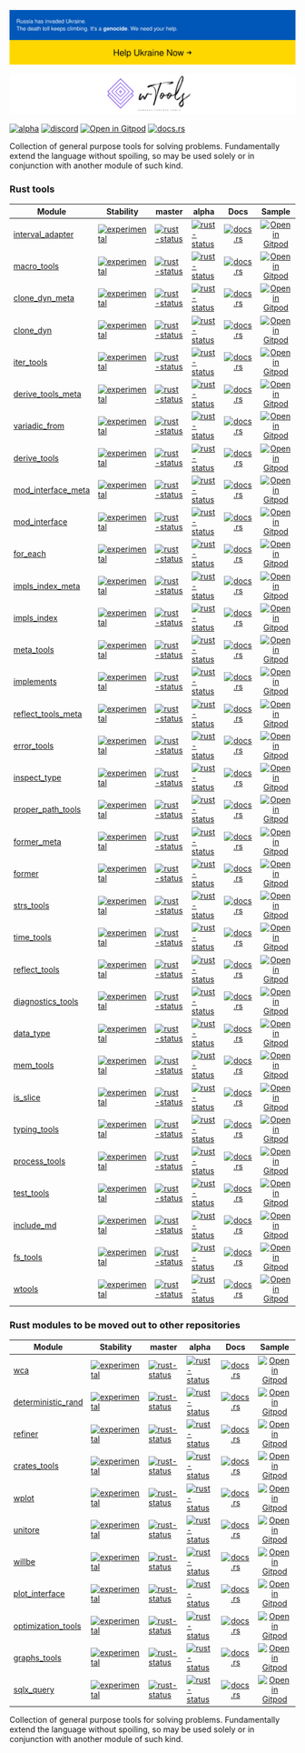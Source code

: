 [![Stand With Ukraine](https://raw.githubusercontent.com/vshymanskyy/StandWithUkraine/main/banner2-direct.svg)](https://stand-with-ukraine.pp.ua)

![wTools](./asset/img/logo_v3_trans_wide.png)

<!--{ generate.main_header }-->

[![alpha](https://img.shields.io/github/actions/workflow/status/Wandalen/wTools/StandardRustScheduled.yml?branch=master&label=alpha&logo=github)](https://github.com/Wandalen/wTools/actions/workflows/StandardRustStatus.yml)
[![discord](https://img.shields.io/discord/872391416519737405?color=eee&logo=discord&logoColor=eee&label=ask)](https://discord.gg/m3YfbXpUUY)
[![Open in Gitpod](https://raster.shields.io/static/v1?label=try&message=online&color=eee&logo=gitpod&logoColor=eee)](https://gitpod.io/#RUN_PATH=.,SAMPLE_FILE=sample%2Frust%2Fwtools_trivial_sample%2Fsrc%2Fmain.rs,RUN_POSTFIX=--example%20wtools_trivial_sample/https://github.com/Wandalen/wTools)
[![docs.rs](https://raster.shields.io/static/v1?label=docs&message=online&color=eee&logo=docsdotrs&logoColor=eee)](https://docs.rs/wtools)

<!--{ generate.main_header.end }-->

Collection of general purpose tools for solving problems. Fundamentally extend the language without spoiling, so may be used solely or in conjunction with another module of such kind.

### Rust tools

<!--{ generate.healthtable( 'module/core' ) } -->
| Module | Stability | master | alpha | Docs | Sample |
|--------|-----------|--------|--------|:----:|:------:|
| [interval_adapter](module/core/interval_adapter) |[![experimental](https://raster.shields.io/static/v1?label=&message=experimental&color=orange)](https://github.com/emersion/stability-badges#experimental) | [![rust-status](https://img.shields.io/github/actions/workflow/status/Wandalen/wTools/ModuleIntervalAdapterPush.yml?label=&branch=master)](https://github.com/Wandalen/wTools/actions/workflows/ModuleIntervalAdapterPush.yml?query=branch%3Amaster) | [![rust-status](https://img.shields.io/github/actions/workflow/status/Wandalen/wTools/ModuleIntervalAdapterPush.yml?label=&branch=alpha)](https://github.com/Wandalen/wTools/actions/workflows/ModuleIntervalAdapterPush.yml?query=branch%3Aalpha) | [![docs.rs](https://raster.shields.io/static/v1?label=&message=docs&color=eee)](https://docs.rs/interval_adapter) | [![Open in Gitpod](https://raster.shields.io/static/v1?label=&message=try&color=eee)](https://gitpod.io/#RUN_PATH=.,SAMPLE_FILE=sample%2Frust%2Finterval_adapter_trivial_sample%2Fsrc%2Fmain.rs,RUN_POSTFIX=--example%20interval_adapter_trivial_sample/https://github.com/Wandalen/wTools) |
| [macro_tools](module/core/macro_tools) |[![experimental](https://raster.shields.io/static/v1?label=&message=experimental&color=orange)](https://github.com/emersion/stability-badges#experimental) | [![rust-status](https://img.shields.io/github/actions/workflow/status/Wandalen/wTools/ModuleMacroToolsPush.yml?label=&branch=master)](https://github.com/Wandalen/wTools/actions/workflows/ModuleMacroToolsPush.yml?query=branch%3Amaster) | [![rust-status](https://img.shields.io/github/actions/workflow/status/Wandalen/wTools/ModuleMacroToolsPush.yml?label=&branch=alpha)](https://github.com/Wandalen/wTools/actions/workflows/ModuleMacroToolsPush.yml?query=branch%3Aalpha) | [![docs.rs](https://raster.shields.io/static/v1?label=&message=docs&color=eee)](https://docs.rs/macro_tools) | [![Open in Gitpod](https://raster.shields.io/static/v1?label=&message=try&color=eee)](https://gitpod.io/#RUN_PATH=.,SAMPLE_FILE=sample%2Frust%2Fmacro_tools_trivial_sample%2Fsrc%2Fmain.rs,RUN_POSTFIX=--example%20macro_tools_trivial_sample/https://github.com/Wandalen/wTools) |
| [clone_dyn_meta](module/core/clone_dyn_meta) |[![experimental](https://raster.shields.io/static/v1?label=&message=experimental&color=orange)](https://github.com/emersion/stability-badges#experimental) | [![rust-status](https://img.shields.io/github/actions/workflow/status/Wandalen/wTools/ModuleCloneDynMetaPush.yml?label=&branch=master)](https://github.com/Wandalen/wTools/actions/workflows/ModuleCloneDynMetaPush.yml?query=branch%3Amaster) | [![rust-status](https://img.shields.io/github/actions/workflow/status/Wandalen/wTools/ModuleCloneDynMetaPush.yml?label=&branch=alpha)](https://github.com/Wandalen/wTools/actions/workflows/ModuleCloneDynMetaPush.yml?query=branch%3Aalpha) | [![docs.rs](https://raster.shields.io/static/v1?label=&message=docs&color=eee)](https://docs.rs/clone_dyn_meta) | [![Open in Gitpod](https://raster.shields.io/static/v1?label=&message=try&color=eee)](https://gitpod.io/#RUN_PATH=.,SAMPLE_FILE=sample%2Frust%2Fclone_dyn_meta_trivial_sample%2Fsrc%2Fmain.rs,RUN_POSTFIX=--example%20clone_dyn_meta_trivial_sample/https://github.com/Wandalen/wTools) |
| [clone_dyn](module/core/clone_dyn) |[![experimental](https://raster.shields.io/static/v1?label=&message=experimental&color=orange)](https://github.com/emersion/stability-badges#experimental) | [![rust-status](https://img.shields.io/github/actions/workflow/status/Wandalen/wTools/ModuleCloneDynPush.yml?label=&branch=master)](https://github.com/Wandalen/wTools/actions/workflows/ModuleCloneDynPush.yml?query=branch%3Amaster) | [![rust-status](https://img.shields.io/github/actions/workflow/status/Wandalen/wTools/ModuleCloneDynPush.yml?label=&branch=alpha)](https://github.com/Wandalen/wTools/actions/workflows/ModuleCloneDynPush.yml?query=branch%3Aalpha) | [![docs.rs](https://raster.shields.io/static/v1?label=&message=docs&color=eee)](https://docs.rs/clone_dyn) | [![Open in Gitpod](https://raster.shields.io/static/v1?label=&message=try&color=eee)](https://gitpod.io/#RUN_PATH=.,SAMPLE_FILE=sample%2Frust%2Fclone_dyn_trivial_sample%2Fsrc%2Fmain.rs,RUN_POSTFIX=--example%20clone_dyn_trivial_sample/https://github.com/Wandalen/wTools) |
| [iter_tools](module/core/iter_tools) |[![experimental](https://raster.shields.io/static/v1?label=&message=experimental&color=orange)](https://github.com/emersion/stability-badges#experimental) | [![rust-status](https://img.shields.io/github/actions/workflow/status/Wandalen/wTools/ModuleIterToolsPush.yml?label=&branch=master)](https://github.com/Wandalen/wTools/actions/workflows/ModuleIterToolsPush.yml?query=branch%3Amaster) | [![rust-status](https://img.shields.io/github/actions/workflow/status/Wandalen/wTools/ModuleIterToolsPush.yml?label=&branch=alpha)](https://github.com/Wandalen/wTools/actions/workflows/ModuleIterToolsPush.yml?query=branch%3Aalpha) | [![docs.rs](https://raster.shields.io/static/v1?label=&message=docs&color=eee)](https://docs.rs/iter_tools) | [![Open in Gitpod](https://raster.shields.io/static/v1?label=&message=try&color=eee)](https://gitpod.io/#RUN_PATH=.,SAMPLE_FILE=sample%2Frust%2Fiter_tools_trivial_sample%2Fsrc%2Fmain.rs,RUN_POSTFIX=--example%20iter_tools_trivial_sample/https://github.com/Wandalen/wTools) |
| [derive_tools_meta](module/core/derive_tools_meta) |[![experimental](https://raster.shields.io/static/v1?label=&message=experimental&color=orange)](https://github.com/emersion/stability-badges#experimental) | [![rust-status](https://img.shields.io/github/actions/workflow/status/Wandalen/wTools/ModuleDeriveToolsMetaPush.yml?label=&branch=master)](https://github.com/Wandalen/wTools/actions/workflows/ModuleDeriveToolsMetaPush.yml?query=branch%3Amaster) | [![rust-status](https://img.shields.io/github/actions/workflow/status/Wandalen/wTools/ModuleDeriveToolsMetaPush.yml?label=&branch=alpha)](https://github.com/Wandalen/wTools/actions/workflows/ModuleDeriveToolsMetaPush.yml?query=branch%3Aalpha) | [![docs.rs](https://raster.shields.io/static/v1?label=&message=docs&color=eee)](https://docs.rs/derive_tools_meta) | [![Open in Gitpod](https://raster.shields.io/static/v1?label=&message=try&color=eee)](https://gitpod.io/#RUN_PATH=.,SAMPLE_FILE=sample%2Frust%2Fderive_tools_meta_trivial_sample%2Fsrc%2Fmain.rs,RUN_POSTFIX=--example%20derive_tools_meta_trivial_sample/https://github.com/Wandalen/wTools) |
| [variadic_from](module/core/variadic_from) |[![experimental](https://raster.shields.io/static/v1?label=&message=experimental&color=orange)](https://github.com/emersion/stability-badges#experimental) | [![rust-status](https://img.shields.io/github/actions/workflow/status/Wandalen/wTools/ModuleVariadicFromPush.yml?label=&branch=master)](https://github.com/Wandalen/wTools/actions/workflows/ModuleVariadicFromPush.yml?query=branch%3Amaster) | [![rust-status](https://img.shields.io/github/actions/workflow/status/Wandalen/wTools/ModuleVariadicFromPush.yml?label=&branch=alpha)](https://github.com/Wandalen/wTools/actions/workflows/ModuleVariadicFromPush.yml?query=branch%3Aalpha) | [![docs.rs](https://raster.shields.io/static/v1?label=&message=docs&color=eee)](https://docs.rs/variadic_from) | [![Open in Gitpod](https://raster.shields.io/static/v1?label=&message=try&color=eee)](https://gitpod.io/#RUN_PATH=.,SAMPLE_FILE=sample%2Frust%2Fvariadic_from_trivial_sample%2Fsrc%2Fmain.rs,RUN_POSTFIX=--example%20variadic_from_trivial_sample/https://github.com/Wandalen/wTools) |
| [derive_tools](module/core/derive_tools) |[![experimental](https://raster.shields.io/static/v1?label=&message=experimental&color=orange)](https://github.com/emersion/stability-badges#experimental) | [![rust-status](https://img.shields.io/github/actions/workflow/status/Wandalen/wTools/ModuleDeriveToolsPush.yml?label=&branch=master)](https://github.com/Wandalen/wTools/actions/workflows/ModuleDeriveToolsPush.yml?query=branch%3Amaster) | [![rust-status](https://img.shields.io/github/actions/workflow/status/Wandalen/wTools/ModuleDeriveToolsPush.yml?label=&branch=alpha)](https://github.com/Wandalen/wTools/actions/workflows/ModuleDeriveToolsPush.yml?query=branch%3Aalpha) | [![docs.rs](https://raster.shields.io/static/v1?label=&message=docs&color=eee)](https://docs.rs/derive_tools) | [![Open in Gitpod](https://raster.shields.io/static/v1?label=&message=try&color=eee)](https://gitpod.io/#RUN_PATH=.,SAMPLE_FILE=sample%2Frust%2Fderive_tools_trivial_sample%2Fsrc%2Fmain.rs,RUN_POSTFIX=--example%20derive_tools_trivial_sample/https://github.com/Wandalen/wTools) |
| [mod_interface_meta](module/core/mod_interface_meta) |[![experimental](https://raster.shields.io/static/v1?label=&message=experimental&color=orange)](https://github.com/emersion/stability-badges#experimental) | [![rust-status](https://img.shields.io/github/actions/workflow/status/Wandalen/wTools/ModuleModInterfaceMetaPush.yml?label=&branch=master)](https://github.com/Wandalen/wTools/actions/workflows/ModuleModInterfaceMetaPush.yml?query=branch%3Amaster) | [![rust-status](https://img.shields.io/github/actions/workflow/status/Wandalen/wTools/ModuleModInterfaceMetaPush.yml?label=&branch=alpha)](https://github.com/Wandalen/wTools/actions/workflows/ModuleModInterfaceMetaPush.yml?query=branch%3Aalpha) | [![docs.rs](https://raster.shields.io/static/v1?label=&message=docs&color=eee)](https://docs.rs/mod_interface_meta) | [![Open in Gitpod](https://raster.shields.io/static/v1?label=&message=try&color=eee)](https://gitpod.io/#RUN_PATH=.,SAMPLE_FILE=sample%2Frust%2Fmod_interface_meta_trivial_sample%2Fsrc%2Fmain.rs,RUN_POSTFIX=--example%20mod_interface_meta_trivial_sample/https://github.com/Wandalen/wTools) |
| [mod_interface](module/core/mod_interface) |[![experimental](https://raster.shields.io/static/v1?label=&message=experimental&color=orange)](https://github.com/emersion/stability-badges#experimental) | [![rust-status](https://img.shields.io/github/actions/workflow/status/Wandalen/wTools/ModuleModInterfacePush.yml?label=&branch=master)](https://github.com/Wandalen/wTools/actions/workflows/ModuleModInterfacePush.yml?query=branch%3Amaster) | [![rust-status](https://img.shields.io/github/actions/workflow/status/Wandalen/wTools/ModuleModInterfacePush.yml?label=&branch=alpha)](https://github.com/Wandalen/wTools/actions/workflows/ModuleModInterfacePush.yml?query=branch%3Aalpha) | [![docs.rs](https://raster.shields.io/static/v1?label=&message=docs&color=eee)](https://docs.rs/mod_interface) | [![Open in Gitpod](https://raster.shields.io/static/v1?label=&message=try&color=eee)](https://gitpod.io/#RUN_PATH=.,SAMPLE_FILE=sample%2Frust%2Fmod_interface_trivial_sample%2Fsrc%2Fmain.rs,RUN_POSTFIX=--example%20mod_interface_trivial_sample/https://github.com/Wandalen/wTools) |
| [for_each](module/core/for_each) |[![experimental](https://raster.shields.io/static/v1?label=&message=experimental&color=orange)](https://github.com/emersion/stability-badges#experimental) | [![rust-status](https://img.shields.io/github/actions/workflow/status/Wandalen/wTools/ModuleForEachPush.yml?label=&branch=master)](https://github.com/Wandalen/wTools/actions/workflows/ModuleForEachPush.yml?query=branch%3Amaster) | [![rust-status](https://img.shields.io/github/actions/workflow/status/Wandalen/wTools/ModuleForEachPush.yml?label=&branch=alpha)](https://github.com/Wandalen/wTools/actions/workflows/ModuleForEachPush.yml?query=branch%3Aalpha) | [![docs.rs](https://raster.shields.io/static/v1?label=&message=docs&color=eee)](https://docs.rs/for_each) | [![Open in Gitpod](https://raster.shields.io/static/v1?label=&message=try&color=eee)](https://gitpod.io/#RUN_PATH=.,SAMPLE_FILE=sample%2Frust%2Ffor_each_trivial_sample%2Fsrc%2Fmain.rs,RUN_POSTFIX=--example%20for_each_trivial_sample/https://github.com/Wandalen/wTools) |
| [impls_index_meta](module/core/impls_index_meta) |[![experimental](https://raster.shields.io/static/v1?label=&message=experimental&color=orange)](https://github.com/emersion/stability-badges#experimental) | [![rust-status](https://img.shields.io/github/actions/workflow/status/Wandalen/wTools/ModuleImplsIndexMetaPush.yml?label=&branch=master)](https://github.com/Wandalen/wTools/actions/workflows/ModuleImplsIndexMetaPush.yml?query=branch%3Amaster) | [![rust-status](https://img.shields.io/github/actions/workflow/status/Wandalen/wTools/ModuleImplsIndexMetaPush.yml?label=&branch=alpha)](https://github.com/Wandalen/wTools/actions/workflows/ModuleImplsIndexMetaPush.yml?query=branch%3Aalpha) | [![docs.rs](https://raster.shields.io/static/v1?label=&message=docs&color=eee)](https://docs.rs/impls_index_meta) | [![Open in Gitpod](https://raster.shields.io/static/v1?label=&message=try&color=eee)](https://gitpod.io/#RUN_PATH=.,SAMPLE_FILE=sample%2Frust%2Fimpls_index_meta_trivial_sample%2Fsrc%2Fmain.rs,RUN_POSTFIX=--example%20impls_index_meta_trivial_sample/https://github.com/Wandalen/wTools) |
| [impls_index](module/core/impls_index) |[![experimental](https://raster.shields.io/static/v1?label=&message=experimental&color=orange)](https://github.com/emersion/stability-badges#experimental) | [![rust-status](https://img.shields.io/github/actions/workflow/status/Wandalen/wTools/ModuleImplsIndexPush.yml?label=&branch=master)](https://github.com/Wandalen/wTools/actions/workflows/ModuleImplsIndexPush.yml?query=branch%3Amaster) | [![rust-status](https://img.shields.io/github/actions/workflow/status/Wandalen/wTools/ModuleImplsIndexPush.yml?label=&branch=alpha)](https://github.com/Wandalen/wTools/actions/workflows/ModuleImplsIndexPush.yml?query=branch%3Aalpha) | [![docs.rs](https://raster.shields.io/static/v1?label=&message=docs&color=eee)](https://docs.rs/impls_index) | [![Open in Gitpod](https://raster.shields.io/static/v1?label=&message=try&color=eee)](https://gitpod.io/#RUN_PATH=.,SAMPLE_FILE=sample%2Frust%2Fimpls_index_trivial_sample%2Fsrc%2Fmain.rs,RUN_POSTFIX=--example%20impls_index_trivial_sample/https://github.com/Wandalen/wTools) |
| [meta_tools](module/core/meta_tools) |[![experimental](https://raster.shields.io/static/v1?label=&message=experimental&color=orange)](https://github.com/emersion/stability-badges#experimental) | [![rust-status](https://img.shields.io/github/actions/workflow/status/Wandalen/wTools/ModuleMetaToolsPush.yml?label=&branch=master)](https://github.com/Wandalen/wTools/actions/workflows/ModuleMetaToolsPush.yml?query=branch%3Amaster) | [![rust-status](https://img.shields.io/github/actions/workflow/status/Wandalen/wTools/ModuleMetaToolsPush.yml?label=&branch=alpha)](https://github.com/Wandalen/wTools/actions/workflows/ModuleMetaToolsPush.yml?query=branch%3Aalpha) | [![docs.rs](https://raster.shields.io/static/v1?label=&message=docs&color=eee)](https://docs.rs/meta_tools) | [![Open in Gitpod](https://raster.shields.io/static/v1?label=&message=try&color=eee)](https://gitpod.io/#RUN_PATH=.,SAMPLE_FILE=sample%2Frust%2Fmeta_tools_trivial_sample%2Fsrc%2Fmain.rs,RUN_POSTFIX=--example%20meta_tools_trivial_sample/https://github.com/Wandalen/wTools) |
| [implements](module/core/implements) |[![experimental](https://raster.shields.io/static/v1?label=&message=experimental&color=orange)](https://github.com/emersion/stability-badges#experimental) | [![rust-status](https://img.shields.io/github/actions/workflow/status/Wandalen/wTools/ModuleImplementsPush.yml?label=&branch=master)](https://github.com/Wandalen/wTools/actions/workflows/ModuleImplementsPush.yml?query=branch%3Amaster) | [![rust-status](https://img.shields.io/github/actions/workflow/status/Wandalen/wTools/ModuleImplementsPush.yml?label=&branch=alpha)](https://github.com/Wandalen/wTools/actions/workflows/ModuleImplementsPush.yml?query=branch%3Aalpha) | [![docs.rs](https://raster.shields.io/static/v1?label=&message=docs&color=eee)](https://docs.rs/implements) | [![Open in Gitpod](https://raster.shields.io/static/v1?label=&message=try&color=eee)](https://gitpod.io/#RUN_PATH=.,SAMPLE_FILE=sample%2Frust%2Fimplements_trivial_sample%2Fsrc%2Fmain.rs,RUN_POSTFIX=--example%20implements_trivial_sample/https://github.com/Wandalen/wTools) |
| [reflect_tools_meta](module/core/reflect_tools_meta) |[![experimental](https://raster.shields.io/static/v1?label=&message=experimental&color=orange)](https://github.com/emersion/stability-badges#experimental) | [![rust-status](https://img.shields.io/github/actions/workflow/status/Wandalen/wTools/ModuleReflectToolsMetaPush.yml?label=&branch=master)](https://github.com/Wandalen/wTools/actions/workflows/ModuleReflectToolsMetaPush.yml?query=branch%3Amaster) | [![rust-status](https://img.shields.io/github/actions/workflow/status/Wandalen/wTools/ModuleReflectToolsMetaPush.yml?label=&branch=alpha)](https://github.com/Wandalen/wTools/actions/workflows/ModuleReflectToolsMetaPush.yml?query=branch%3Aalpha) | [![docs.rs](https://raster.shields.io/static/v1?label=&message=docs&color=eee)](https://docs.rs/reflect_tools_meta) | [![Open in Gitpod](https://raster.shields.io/static/v1?label=&message=try&color=eee)](https://gitpod.io/#RUN_PATH=.,SAMPLE_FILE=sample%2Frust%2Freflect_tools_meta_trivial_sample%2Fsrc%2Fmain.rs,RUN_POSTFIX=--example%20reflect_tools_meta_trivial_sample/https://github.com/Wandalen/wTools) |
| [error_tools](module/core/error_tools) |[![experimental](https://raster.shields.io/static/v1?label=&message=experimental&color=orange)](https://github.com/emersion/stability-badges#experimental) | [![rust-status](https://img.shields.io/github/actions/workflow/status/Wandalen/wTools/ModuleErrorToolsPush.yml?label=&branch=master)](https://github.com/Wandalen/wTools/actions/workflows/ModuleErrorToolsPush.yml?query=branch%3Amaster) | [![rust-status](https://img.shields.io/github/actions/workflow/status/Wandalen/wTools/ModuleErrorToolsPush.yml?label=&branch=alpha)](https://github.com/Wandalen/wTools/actions/workflows/ModuleErrorToolsPush.yml?query=branch%3Aalpha) | [![docs.rs](https://raster.shields.io/static/v1?label=&message=docs&color=eee)](https://docs.rs/error_tools) | [![Open in Gitpod](https://raster.shields.io/static/v1?label=&message=try&color=eee)](https://gitpod.io/#RUN_PATH=.,SAMPLE_FILE=sample%2Frust%2Ferror_tools_trivial_sample%2Fsrc%2Fmain.rs,RUN_POSTFIX=--example%20error_tools_trivial_sample/https://github.com/Wandalen/wTools) |
| [inspect_type](module/core/inspect_type) |[![experimental](https://raster.shields.io/static/v1?label=&message=experimental&color=orange)](https://github.com/emersion/stability-badges#experimental) | [![rust-status](https://img.shields.io/github/actions/workflow/status/Wandalen/wTools/ModuleInspectTypePush.yml?label=&branch=master)](https://github.com/Wandalen/wTools/actions/workflows/ModuleInspectTypePush.yml?query=branch%3Amaster) | [![rust-status](https://img.shields.io/github/actions/workflow/status/Wandalen/wTools/ModuleInspectTypePush.yml?label=&branch=alpha)](https://github.com/Wandalen/wTools/actions/workflows/ModuleInspectTypePush.yml?query=branch%3Aalpha) | [![docs.rs](https://raster.shields.io/static/v1?label=&message=docs&color=eee)](https://docs.rs/inspect_type) | [![Open in Gitpod](https://raster.shields.io/static/v1?label=&message=try&color=eee)](https://gitpod.io/#RUN_PATH=.,SAMPLE_FILE=sample%2Frust%2Finspect_type_trivial_sample%2Fsrc%2Fmain.rs,RUN_POSTFIX=--example%20inspect_type_trivial_sample/https://github.com/Wandalen/wTools) |
| [proper_path_tools](module/core/proper_path_tools) |[![experimental](https://raster.shields.io/static/v1?label=&message=experimental&color=orange)](https://github.com/emersion/stability-badges#experimental) | [![rust-status](https://img.shields.io/github/actions/workflow/status/Wandalen/wTools/ModuleProperPathToolsPush.yml?label=&branch=master)](https://github.com/Wandalen/wTools/actions/workflows/ModuleProperPathToolsPush.yml?query=branch%3Amaster) | [![rust-status](https://img.shields.io/github/actions/workflow/status/Wandalen/wTools/ModuleProperPathToolsPush.yml?label=&branch=alpha)](https://github.com/Wandalen/wTools/actions/workflows/ModuleProperPathToolsPush.yml?query=branch%3Aalpha) | [![docs.rs](https://raster.shields.io/static/v1?label=&message=docs&color=eee)](https://docs.rs/proper_path_tools) | [![Open in Gitpod](https://raster.shields.io/static/v1?label=&message=try&color=eee)](https://gitpod.io/#RUN_PATH=.,SAMPLE_FILE=sample%2Frust%2Fproper_path_tools_trivial_sample%2Fsrc%2Fmain.rs,RUN_POSTFIX=--example%20proper_path_tools_trivial_sample/https://github.com/Wandalen/wTools) |
| [former_meta](module/core/former_meta) |[![experimental](https://raster.shields.io/static/v1?label=&message=experimental&color=orange)](https://github.com/emersion/stability-badges#experimental) | [![rust-status](https://img.shields.io/github/actions/workflow/status/Wandalen/wTools/ModuleFormerMetaPush.yml?label=&branch=master)](https://github.com/Wandalen/wTools/actions/workflows/ModuleFormerMetaPush.yml?query=branch%3Amaster) | [![rust-status](https://img.shields.io/github/actions/workflow/status/Wandalen/wTools/ModuleFormerMetaPush.yml?label=&branch=alpha)](https://github.com/Wandalen/wTools/actions/workflows/ModuleFormerMetaPush.yml?query=branch%3Aalpha) | [![docs.rs](https://raster.shields.io/static/v1?label=&message=docs&color=eee)](https://docs.rs/former_meta) | [![Open in Gitpod](https://raster.shields.io/static/v1?label=&message=try&color=eee)](https://gitpod.io/#RUN_PATH=.,SAMPLE_FILE=sample%2Frust%2Fformer_meta_trivial_sample%2Fsrc%2Fmain.rs,RUN_POSTFIX=--example%20former_meta_trivial_sample/https://github.com/Wandalen/wTools) |
| [former](module/core/former) |[![experimental](https://raster.shields.io/static/v1?label=&message=experimental&color=orange)](https://github.com/emersion/stability-badges#experimental) | [![rust-status](https://img.shields.io/github/actions/workflow/status/Wandalen/wTools/ModuleFormerPush.yml?label=&branch=master)](https://github.com/Wandalen/wTools/actions/workflows/ModuleFormerPush.yml?query=branch%3Amaster) | [![rust-status](https://img.shields.io/github/actions/workflow/status/Wandalen/wTools/ModuleFormerPush.yml?label=&branch=alpha)](https://github.com/Wandalen/wTools/actions/workflows/ModuleFormerPush.yml?query=branch%3Aalpha) | [![docs.rs](https://raster.shields.io/static/v1?label=&message=docs&color=eee)](https://docs.rs/former) | [![Open in Gitpod](https://raster.shields.io/static/v1?label=&message=try&color=eee)](https://gitpod.io/#RUN_PATH=.,SAMPLE_FILE=sample%2Frust%2Fformer_trivial_sample%2Fsrc%2Fmain.rs,RUN_POSTFIX=--example%20former_trivial_sample/https://github.com/Wandalen/wTools) |
| [strs_tools](module/core/strs_tools) |[![experimental](https://raster.shields.io/static/v1?label=&message=experimental&color=orange)](https://github.com/emersion/stability-badges#experimental) | [![rust-status](https://img.shields.io/github/actions/workflow/status/Wandalen/wTools/ModuleStrsToolsPush.yml?label=&branch=master)](https://github.com/Wandalen/wTools/actions/workflows/ModuleStrsToolsPush.yml?query=branch%3Amaster) | [![rust-status](https://img.shields.io/github/actions/workflow/status/Wandalen/wTools/ModuleStrsToolsPush.yml?label=&branch=alpha)](https://github.com/Wandalen/wTools/actions/workflows/ModuleStrsToolsPush.yml?query=branch%3Aalpha) | [![docs.rs](https://raster.shields.io/static/v1?label=&message=docs&color=eee)](https://docs.rs/strs_tools) | [![Open in Gitpod](https://raster.shields.io/static/v1?label=&message=try&color=eee)](https://gitpod.io/#RUN_PATH=.,SAMPLE_FILE=sample%2Frust%2Fstrs_tools_trivial_sample%2Fsrc%2Fmain.rs,RUN_POSTFIX=--example%20strs_tools_trivial_sample/https://github.com/Wandalen/wTools) |
| [time_tools](module/core/time_tools) |[![experimental](https://raster.shields.io/static/v1?label=&message=experimental&color=orange)](https://github.com/emersion/stability-badges#experimental) | [![rust-status](https://img.shields.io/github/actions/workflow/status/Wandalen/wTools/ModuleTimeToolsPush.yml?label=&branch=master)](https://github.com/Wandalen/wTools/actions/workflows/ModuleTimeToolsPush.yml?query=branch%3Amaster) | [![rust-status](https://img.shields.io/github/actions/workflow/status/Wandalen/wTools/ModuleTimeToolsPush.yml?label=&branch=alpha)](https://github.com/Wandalen/wTools/actions/workflows/ModuleTimeToolsPush.yml?query=branch%3Aalpha) | [![docs.rs](https://raster.shields.io/static/v1?label=&message=docs&color=eee)](https://docs.rs/time_tools) | [![Open in Gitpod](https://raster.shields.io/static/v1?label=&message=try&color=eee)](https://gitpod.io/#RUN_PATH=.,SAMPLE_FILE=sample%2Frust%2Ftime_tools_trivial_sample%2Fsrc%2Fmain.rs,RUN_POSTFIX=--example%20time_tools_trivial_sample/https://github.com/Wandalen/wTools) |
| [reflect_tools](module/core/reflect_tools) |[![experimental](https://raster.shields.io/static/v1?label=&message=experimental&color=orange)](https://github.com/emersion/stability-badges#experimental) | [![rust-status](https://img.shields.io/github/actions/workflow/status/Wandalen/wTools/ModuleReflectToolsPush.yml?label=&branch=master)](https://github.com/Wandalen/wTools/actions/workflows/ModuleReflectToolsPush.yml?query=branch%3Amaster) | [![rust-status](https://img.shields.io/github/actions/workflow/status/Wandalen/wTools/ModuleReflectToolsPush.yml?label=&branch=alpha)](https://github.com/Wandalen/wTools/actions/workflows/ModuleReflectToolsPush.yml?query=branch%3Aalpha) | [![docs.rs](https://raster.shields.io/static/v1?label=&message=docs&color=eee)](https://docs.rs/reflect_tools) | [![Open in Gitpod](https://raster.shields.io/static/v1?label=&message=try&color=eee)](https://gitpod.io/#RUN_PATH=.,SAMPLE_FILE=sample%2Frust%2Freflect_tools_trivial_sample%2Fsrc%2Fmain.rs,RUN_POSTFIX=--example%20reflect_tools_trivial_sample/https://github.com/Wandalen/wTools) |
| [diagnostics_tools](module/core/diagnostics_tools) |[![experimental](https://raster.shields.io/static/v1?label=&message=experimental&color=orange)](https://github.com/emersion/stability-badges#experimental) | [![rust-status](https://img.shields.io/github/actions/workflow/status/Wandalen/wTools/ModuleDiagnosticsToolsPush.yml?label=&branch=master)](https://github.com/Wandalen/wTools/actions/workflows/ModuleDiagnosticsToolsPush.yml?query=branch%3Amaster) | [![rust-status](https://img.shields.io/github/actions/workflow/status/Wandalen/wTools/ModuleDiagnosticsToolsPush.yml?label=&branch=alpha)](https://github.com/Wandalen/wTools/actions/workflows/ModuleDiagnosticsToolsPush.yml?query=branch%3Aalpha) | [![docs.rs](https://raster.shields.io/static/v1?label=&message=docs&color=eee)](https://docs.rs/diagnostics_tools) | [![Open in Gitpod](https://raster.shields.io/static/v1?label=&message=try&color=eee)](https://gitpod.io/#RUN_PATH=.,SAMPLE_FILE=sample%2Frust%2Fdiagnostics_tools_trivial_sample%2Fsrc%2Fmain.rs,RUN_POSTFIX=--example%20diagnostics_tools_trivial_sample/https://github.com/Wandalen/wTools) |
| [data_type](module/core/data_type) |[![experimental](https://raster.shields.io/static/v1?label=&message=experimental&color=orange)](https://github.com/emersion/stability-badges#experimental) | [![rust-status](https://img.shields.io/github/actions/workflow/status/Wandalen/wTools/ModuleDataTypePush.yml?label=&branch=master)](https://github.com/Wandalen/wTools/actions/workflows/ModuleDataTypePush.yml?query=branch%3Amaster) | [![rust-status](https://img.shields.io/github/actions/workflow/status/Wandalen/wTools/ModuleDataTypePush.yml?label=&branch=alpha)](https://github.com/Wandalen/wTools/actions/workflows/ModuleDataTypePush.yml?query=branch%3Aalpha) | [![docs.rs](https://raster.shields.io/static/v1?label=&message=docs&color=eee)](https://docs.rs/data_type) | [![Open in Gitpod](https://raster.shields.io/static/v1?label=&message=try&color=eee)](https://gitpod.io/#RUN_PATH=.,SAMPLE_FILE=sample%2Frust%2Fdata_type_trivial_sample%2Fsrc%2Fmain.rs,RUN_POSTFIX=--example%20data_type_trivial_sample/https://github.com/Wandalen/wTools) |
| [mem_tools](module/core/mem_tools) |[![experimental](https://raster.shields.io/static/v1?label=&message=experimental&color=orange)](https://github.com/emersion/stability-badges#experimental) | [![rust-status](https://img.shields.io/github/actions/workflow/status/Wandalen/wTools/ModuleMemToolsPush.yml?label=&branch=master)](https://github.com/Wandalen/wTools/actions/workflows/ModuleMemToolsPush.yml?query=branch%3Amaster) | [![rust-status](https://img.shields.io/github/actions/workflow/status/Wandalen/wTools/ModuleMemToolsPush.yml?label=&branch=alpha)](https://github.com/Wandalen/wTools/actions/workflows/ModuleMemToolsPush.yml?query=branch%3Aalpha) | [![docs.rs](https://raster.shields.io/static/v1?label=&message=docs&color=eee)](https://docs.rs/mem_tools) | [![Open in Gitpod](https://raster.shields.io/static/v1?label=&message=try&color=eee)](https://gitpod.io/#RUN_PATH=.,SAMPLE_FILE=sample%2Frust%2Fmem_tools_trivial_sample%2Fsrc%2Fmain.rs,RUN_POSTFIX=--example%20mem_tools_trivial_sample/https://github.com/Wandalen/wTools) |
| [is_slice](module/core/is_slice) |[![experimental](https://raster.shields.io/static/v1?label=&message=experimental&color=orange)](https://github.com/emersion/stability-badges#experimental) | [![rust-status](https://img.shields.io/github/actions/workflow/status/Wandalen/wTools/ModuleIsSlicePush.yml?label=&branch=master)](https://github.com/Wandalen/wTools/actions/workflows/ModuleIsSlicePush.yml?query=branch%3Amaster) | [![rust-status](https://img.shields.io/github/actions/workflow/status/Wandalen/wTools/ModuleIsSlicePush.yml?label=&branch=alpha)](https://github.com/Wandalen/wTools/actions/workflows/ModuleIsSlicePush.yml?query=branch%3Aalpha) | [![docs.rs](https://raster.shields.io/static/v1?label=&message=docs&color=eee)](https://docs.rs/is_slice) | [![Open in Gitpod](https://raster.shields.io/static/v1?label=&message=try&color=eee)](https://gitpod.io/#RUN_PATH=.,SAMPLE_FILE=sample%2Frust%2Fis_slice_trivial_sample%2Fsrc%2Fmain.rs,RUN_POSTFIX=--example%20is_slice_trivial_sample/https://github.com/Wandalen/wTools) |
| [typing_tools](module/core/typing_tools) |[![experimental](https://raster.shields.io/static/v1?label=&message=experimental&color=orange)](https://github.com/emersion/stability-badges#experimental) | [![rust-status](https://img.shields.io/github/actions/workflow/status/Wandalen/wTools/ModuleTypingToolsPush.yml?label=&branch=master)](https://github.com/Wandalen/wTools/actions/workflows/ModuleTypingToolsPush.yml?query=branch%3Amaster) | [![rust-status](https://img.shields.io/github/actions/workflow/status/Wandalen/wTools/ModuleTypingToolsPush.yml?label=&branch=alpha)](https://github.com/Wandalen/wTools/actions/workflows/ModuleTypingToolsPush.yml?query=branch%3Aalpha) | [![docs.rs](https://raster.shields.io/static/v1?label=&message=docs&color=eee)](https://docs.rs/typing_tools) | [![Open in Gitpod](https://raster.shields.io/static/v1?label=&message=try&color=eee)](https://gitpod.io/#RUN_PATH=.,SAMPLE_FILE=sample%2Frust%2Ftyping_tools_trivial_sample%2Fsrc%2Fmain.rs,RUN_POSTFIX=--example%20typing_tools_trivial_sample/https://github.com/Wandalen/wTools) |
| [process_tools](module/core/process_tools) |[![experimental](https://raster.shields.io/static/v1?label=&message=experimental&color=orange)](https://github.com/emersion/stability-badges#experimental) | [![rust-status](https://img.shields.io/github/actions/workflow/status/Wandalen/wTools/ModuleProcessToolsPush.yml?label=&branch=master)](https://github.com/Wandalen/wTools/actions/workflows/ModuleProcessToolsPush.yml?query=branch%3Amaster) | [![rust-status](https://img.shields.io/github/actions/workflow/status/Wandalen/wTools/ModuleProcessToolsPush.yml?label=&branch=alpha)](https://github.com/Wandalen/wTools/actions/workflows/ModuleProcessToolsPush.yml?query=branch%3Aalpha) | [![docs.rs](https://raster.shields.io/static/v1?label=&message=docs&color=eee)](https://docs.rs/process_tools) | [![Open in Gitpod](https://raster.shields.io/static/v1?label=&message=try&color=eee)](https://gitpod.io/#RUN_PATH=.,SAMPLE_FILE=sample%2Frust%2Fprocess_tools_trivial_sample%2Fsrc%2Fmain.rs,RUN_POSTFIX=--example%20process_tools_trivial_sample/https://github.com/Wandalen/wTools) |
| [test_tools](module/core/test_tools) |[![experimental](https://raster.shields.io/static/v1?label=&message=experimental&color=orange)](https://github.com/emersion/stability-badges#experimental) | [![rust-status](https://img.shields.io/github/actions/workflow/status/Wandalen/wTools/ModuleTestToolsPush.yml?label=&branch=master)](https://github.com/Wandalen/wTools/actions/workflows/ModuleTestToolsPush.yml?query=branch%3Amaster) | [![rust-status](https://img.shields.io/github/actions/workflow/status/Wandalen/wTools/ModuleTestToolsPush.yml?label=&branch=alpha)](https://github.com/Wandalen/wTools/actions/workflows/ModuleTestToolsPush.yml?query=branch%3Aalpha) | [![docs.rs](https://raster.shields.io/static/v1?label=&message=docs&color=eee)](https://docs.rs/test_tools) | [![Open in Gitpod](https://raster.shields.io/static/v1?label=&message=try&color=eee)](https://gitpod.io/#RUN_PATH=.,SAMPLE_FILE=sample%2Frust%2Ftest_tools_trivial_sample%2Fsrc%2Fmain.rs,RUN_POSTFIX=--example%20test_tools_trivial_sample/https://github.com/Wandalen/wTools) |
| [include_md](module/core/include_md) |[![experimental](https://raster.shields.io/static/v1?label=&message=experimental&color=orange)](https://github.com/emersion/stability-badges#experimental) | [![rust-status](https://img.shields.io/github/actions/workflow/status/Wandalen/wTools/ModuleIncludeMdPush.yml?label=&branch=master)](https://github.com/Wandalen/wTools/actions/workflows/ModuleIncludeMdPush.yml?query=branch%3Amaster) | [![rust-status](https://img.shields.io/github/actions/workflow/status/Wandalen/wTools/ModuleIncludeMdPush.yml?label=&branch=alpha)](https://github.com/Wandalen/wTools/actions/workflows/ModuleIncludeMdPush.yml?query=branch%3Aalpha) | [![docs.rs](https://raster.shields.io/static/v1?label=&message=docs&color=eee)](https://docs.rs/include_md) | [![Open in Gitpod](https://raster.shields.io/static/v1?label=&message=try&color=eee)](https://gitpod.io/#RUN_PATH=.,SAMPLE_FILE=sample%2Frust%2Finclude_md_trivial_sample%2Fsrc%2Fmain.rs,RUN_POSTFIX=--example%20include_md_trivial_sample/https://github.com/Wandalen/wTools) |
| [fs_tools](module/core/fs_tools) |[![experimental](https://raster.shields.io/static/v1?label=&message=experimental&color=orange)](https://github.com/emersion/stability-badges#experimental) | [![rust-status](https://img.shields.io/github/actions/workflow/status/Wandalen/wTools/ModuleFsToolsPush.yml?label=&branch=master)](https://github.com/Wandalen/wTools/actions/workflows/ModuleFsToolsPush.yml?query=branch%3Amaster) | [![rust-status](https://img.shields.io/github/actions/workflow/status/Wandalen/wTools/ModuleFsToolsPush.yml?label=&branch=alpha)](https://github.com/Wandalen/wTools/actions/workflows/ModuleFsToolsPush.yml?query=branch%3Aalpha) | [![docs.rs](https://raster.shields.io/static/v1?label=&message=docs&color=eee)](https://docs.rs/fs_tools) | [![Open in Gitpod](https://raster.shields.io/static/v1?label=&message=try&color=eee)](https://gitpod.io/#RUN_PATH=.,SAMPLE_FILE=sample%2Frust%2Ffs_tools_trivial_sample%2Fsrc%2Fmain.rs,RUN_POSTFIX=--example%20fs_tools_trivial_sample/https://github.com/Wandalen/wTools) |
| [wtools](module/core/wtools) |[![experimental](https://raster.shields.io/static/v1?label=&message=experimental&color=orange)](https://github.com/emersion/stability-badges#experimental) | [![rust-status](https://img.shields.io/github/actions/workflow/status/Wandalen/wTools/ModuleWtoolsPush.yml?label=&branch=master)](https://github.com/Wandalen/wTools/actions/workflows/ModuleWtoolsPush.yml?query=branch%3Amaster) | [![rust-status](https://img.shields.io/github/actions/workflow/status/Wandalen/wTools/ModuleWtoolsPush.yml?label=&branch=alpha)](https://github.com/Wandalen/wTools/actions/workflows/ModuleWtoolsPush.yml?query=branch%3Aalpha) | [![docs.rs](https://raster.shields.io/static/v1?label=&message=docs&color=eee)](https://docs.rs/wtools) | [![Open in Gitpod](https://raster.shields.io/static/v1?label=&message=try&color=eee)](https://gitpod.io/#RUN_PATH=.,SAMPLE_FILE=sample%2Frust%2Fwtools_trivial_sample%2Fsrc%2Fmain.rs,RUN_POSTFIX=--example%20wtools_trivial_sample/https://github.com/Wandalen/wTools) |
<!--{ generate.healthtable.end } -->

### Rust modules to be moved out to other repositories

<!--{ generate.healthtable( 'module/move' ) } -->
| Module | Stability | master | alpha | Docs | Sample |
|--------|-----------|--------|--------|:----:|:------:|
| [wca](module/move/wca) |[![experimental](https://raster.shields.io/static/v1?label=&message=experimental&color=orange)](https://github.com/emersion/stability-badges#experimental) | [![rust-status](https://img.shields.io/github/actions/workflow/status/Wandalen/wTools/ModuleWcaPush.yml?label=&branch=master)](https://github.com/Wandalen/wTools/actions/workflows/ModuleWcaPush.yml?query=branch%3Amaster) | [![rust-status](https://img.shields.io/github/actions/workflow/status/Wandalen/wTools/ModuleWcaPush.yml?label=&branch=alpha)](https://github.com/Wandalen/wTools/actions/workflows/ModuleWcaPush.yml?query=branch%3Aalpha) | [![docs.rs](https://raster.shields.io/static/v1?label=&message=docs&color=eee)](https://docs.rs/wca) | [![Open in Gitpod](https://raster.shields.io/static/v1?label=&message=try&color=eee)](https://gitpod.io/#RUN_PATH=.,SAMPLE_FILE=sample%2Frust%2Fwca_trivial_sample%2Fsrc%2Fmain.rs,RUN_POSTFIX=--example%20wca_trivial_sample/https://github.com/Wandalen/wTools) |
| [deterministic_rand](module/move/deterministic_rand) |[![experimental](https://raster.shields.io/static/v1?label=&message=experimental&color=orange)](https://github.com/emersion/stability-badges#experimental) | [![rust-status](https://img.shields.io/github/actions/workflow/status/Wandalen/wTools/ModuleDeterministicRandPush.yml?label=&branch=master)](https://github.com/Wandalen/wTools/actions/workflows/ModuleDeterministicRandPush.yml?query=branch%3Amaster) | [![rust-status](https://img.shields.io/github/actions/workflow/status/Wandalen/wTools/ModuleDeterministicRandPush.yml?label=&branch=alpha)](https://github.com/Wandalen/wTools/actions/workflows/ModuleDeterministicRandPush.yml?query=branch%3Aalpha) | [![docs.rs](https://raster.shields.io/static/v1?label=&message=docs&color=eee)](https://docs.rs/deterministic_rand) | [![Open in Gitpod](https://raster.shields.io/static/v1?label=&message=try&color=eee)](https://gitpod.io/#RUN_PATH=.,SAMPLE_FILE=sample%2Frust%2Fdeterministic_rand_trivial_sample%2Fsrc%2Fmain.rs,RUN_POSTFIX=--example%20deterministic_rand_trivial_sample/https://github.com/Wandalen/wTools) |
| [refiner](module/move/refiner) |[![experimental](https://raster.shields.io/static/v1?label=&message=experimental&color=orange)](https://github.com/emersion/stability-badges#experimental) | [![rust-status](https://img.shields.io/github/actions/workflow/status/Wandalen/wTools/ModuleRefinerPush.yml?label=&branch=master)](https://github.com/Wandalen/wTools/actions/workflows/ModuleRefinerPush.yml?query=branch%3Amaster) | [![rust-status](https://img.shields.io/github/actions/workflow/status/Wandalen/wTools/ModuleRefinerPush.yml?label=&branch=alpha)](https://github.com/Wandalen/wTools/actions/workflows/ModuleRefinerPush.yml?query=branch%3Aalpha) | [![docs.rs](https://raster.shields.io/static/v1?label=&message=docs&color=eee)](https://docs.rs/refiner) | [![Open in Gitpod](https://raster.shields.io/static/v1?label=&message=try&color=eee)](https://gitpod.io/#RUN_PATH=.,SAMPLE_FILE=sample%2Frust%2Frefiner_trivial_sample%2Fsrc%2Fmain.rs,RUN_POSTFIX=--example%20refiner_trivial_sample/https://github.com/Wandalen/wTools) |
| [crates_tools](module/move/crates_tools) |[![experimental](https://raster.shields.io/static/v1?label=&message=experimental&color=orange)](https://github.com/emersion/stability-badges#experimental) | [![rust-status](https://img.shields.io/github/actions/workflow/status/Wandalen/wTools/ModuleCratesToolsPush.yml?label=&branch=master)](https://github.com/Wandalen/wTools/actions/workflows/ModuleCratesToolsPush.yml?query=branch%3Amaster) | [![rust-status](https://img.shields.io/github/actions/workflow/status/Wandalen/wTools/ModuleCratesToolsPush.yml?label=&branch=alpha)](https://github.com/Wandalen/wTools/actions/workflows/ModuleCratesToolsPush.yml?query=branch%3Aalpha) | [![docs.rs](https://raster.shields.io/static/v1?label=&message=docs&color=eee)](https://docs.rs/crates_tools) | [![Open in Gitpod](https://raster.shields.io/static/v1?label=&message=try&color=eee)](https://gitpod.io/#RUN_PATH=.,SAMPLE_FILE=sample%2Frust%2Fcrates_tools_trivial_sample%2Fsrc%2Fmain.rs,RUN_POSTFIX=--example%20crates_tools_trivial_sample/https://github.com/Wandalen/wTools) |
| [wplot](module/move/wplot) |[![experimental](https://raster.shields.io/static/v1?label=&message=experimental&color=orange)](https://github.com/emersion/stability-badges#experimental) | [![rust-status](https://img.shields.io/github/actions/workflow/status/Wandalen/wTools/ModuleWplotPush.yml?label=&branch=master)](https://github.com/Wandalen/wTools/actions/workflows/ModuleWplotPush.yml?query=branch%3Amaster) | [![rust-status](https://img.shields.io/github/actions/workflow/status/Wandalen/wTools/ModuleWplotPush.yml?label=&branch=alpha)](https://github.com/Wandalen/wTools/actions/workflows/ModuleWplotPush.yml?query=branch%3Aalpha) | [![docs.rs](https://raster.shields.io/static/v1?label=&message=docs&color=eee)](https://docs.rs/wplot) | [![Open in Gitpod](https://raster.shields.io/static/v1?label=&message=try&color=eee)](https://gitpod.io/#RUN_PATH=.,SAMPLE_FILE=sample%2Frust%2Fwplot_trivial_sample%2Fsrc%2Fmain.rs,RUN_POSTFIX=--example%20wplot_trivial_sample/https://github.com/Wandalen/wTools) |
| [unitore](module/move/unitore) |[![experimental](https://raster.shields.io/static/v1?label=&message=experimental&color=orange)](https://github.com/emersion/stability-badges#experimental) | [![rust-status](https://img.shields.io/github/actions/workflow/status/Wandalen/wTools/ModuleUnitorePush.yml?label=&branch=master)](https://github.com/Wandalen/wTools/actions/workflows/ModuleUnitorePush.yml?query=branch%3Amaster) | [![rust-status](https://img.shields.io/github/actions/workflow/status/Wandalen/wTools/ModuleUnitorePush.yml?label=&branch=alpha)](https://github.com/Wandalen/wTools/actions/workflows/ModuleUnitorePush.yml?query=branch%3Aalpha) | [![docs.rs](https://raster.shields.io/static/v1?label=&message=docs&color=eee)](https://docs.rs/unitore) | [![Open in Gitpod](https://raster.shields.io/static/v1?label=&message=try&color=eee)](https://gitpod.io/#RUN_PATH=.,SAMPLE_FILE=sample%2Frust%2Funitore_trivial_sample%2Fsrc%2Fmain.rs,RUN_POSTFIX=--example%20unitore_trivial_sample/https://github.com/Wandalen/wTools) |
| [willbe](module/move/willbe) |[![experimental](https://raster.shields.io/static/v1?label=&message=experimental&color=orange)](https://github.com/emersion/stability-badges#experimental) | [![rust-status](https://img.shields.io/github/actions/workflow/status/Wandalen/wTools/ModuleWillbePush.yml?label=&branch=master)](https://github.com/Wandalen/wTools/actions/workflows/ModuleWillbePush.yml?query=branch%3Amaster) | [![rust-status](https://img.shields.io/github/actions/workflow/status/Wandalen/wTools/ModuleWillbePush.yml?label=&branch=alpha)](https://github.com/Wandalen/wTools/actions/workflows/ModuleWillbePush.yml?query=branch%3Aalpha) | [![docs.rs](https://raster.shields.io/static/v1?label=&message=docs&color=eee)](https://docs.rs/willbe) | [![Open in Gitpod](https://raster.shields.io/static/v1?label=&message=try&color=eee)](https://gitpod.io/#RUN_PATH=.,SAMPLE_FILE=sample%2Frust%2Fwillbe_trivial_sample%2Fsrc%2Fmain.rs,RUN_POSTFIX=--example%20willbe_trivial_sample/https://github.com/Wandalen/wTools) |
| [plot_interface](module/move/plot_interface) |[![experimental](https://raster.shields.io/static/v1?label=&message=experimental&color=orange)](https://github.com/emersion/stability-badges#experimental) | [![rust-status](https://img.shields.io/github/actions/workflow/status/Wandalen/wTools/ModulePlotInterfacePush.yml?label=&branch=master)](https://github.com/Wandalen/wTools/actions/workflows/ModulePlotInterfacePush.yml?query=branch%3Amaster) | [![rust-status](https://img.shields.io/github/actions/workflow/status/Wandalen/wTools/ModulePlotInterfacePush.yml?label=&branch=alpha)](https://github.com/Wandalen/wTools/actions/workflows/ModulePlotInterfacePush.yml?query=branch%3Aalpha) | [![docs.rs](https://raster.shields.io/static/v1?label=&message=docs&color=eee)](https://docs.rs/plot_interface) | [![Open in Gitpod](https://raster.shields.io/static/v1?label=&message=try&color=eee)](https://gitpod.io/#RUN_PATH=.,SAMPLE_FILE=sample%2Frust%2Fplot_interface_trivial_sample%2Fsrc%2Fmain.rs,RUN_POSTFIX=--example%20plot_interface_trivial_sample/https://github.com/Wandalen/wTools) |
| [optimization_tools](module/move/optimization_tools) |[![experimental](https://raster.shields.io/static/v1?label=&message=experimental&color=orange)](https://github.com/emersion/stability-badges#experimental) | [![rust-status](https://img.shields.io/github/actions/workflow/status/Wandalen/wTools/ModuleOptimizationToolsPush.yml?label=&branch=master)](https://github.com/Wandalen/wTools/actions/workflows/ModuleOptimizationToolsPush.yml?query=branch%3Amaster) | [![rust-status](https://img.shields.io/github/actions/workflow/status/Wandalen/wTools/ModuleOptimizationToolsPush.yml?label=&branch=alpha)](https://github.com/Wandalen/wTools/actions/workflows/ModuleOptimizationToolsPush.yml?query=branch%3Aalpha) | [![docs.rs](https://raster.shields.io/static/v1?label=&message=docs&color=eee)](https://docs.rs/optimization_tools) | [![Open in Gitpod](https://raster.shields.io/static/v1?label=&message=try&color=eee)](https://gitpod.io/#RUN_PATH=.,SAMPLE_FILE=sample%2Frust%2Foptimization_tools_trivial_sample%2Fsrc%2Fmain.rs,RUN_POSTFIX=--example%20optimization_tools_trivial_sample/https://github.com/Wandalen/wTools) |
| [graphs_tools](module/move/graphs_tools) |[![experimental](https://raster.shields.io/static/v1?label=&message=experimental&color=orange)](https://github.com/emersion/stability-badges#experimental) | [![rust-status](https://img.shields.io/github/actions/workflow/status/Wandalen/wTools/ModuleGraphsToolsPush.yml?label=&branch=master)](https://github.com/Wandalen/wTools/actions/workflows/ModuleGraphsToolsPush.yml?query=branch%3Amaster) | [![rust-status](https://img.shields.io/github/actions/workflow/status/Wandalen/wTools/ModuleGraphsToolsPush.yml?label=&branch=alpha)](https://github.com/Wandalen/wTools/actions/workflows/ModuleGraphsToolsPush.yml?query=branch%3Aalpha) | [![docs.rs](https://raster.shields.io/static/v1?label=&message=docs&color=eee)](https://docs.rs/graphs_tools) | [![Open in Gitpod](https://raster.shields.io/static/v1?label=&message=try&color=eee)](https://gitpod.io/#RUN_PATH=.,SAMPLE_FILE=sample%2Frust%2Fgraphs_tools_trivial_sample%2Fsrc%2Fmain.rs,RUN_POSTFIX=--example%20graphs_tools_trivial_sample/https://github.com/Wandalen/wTools) |
| [sqlx_query](module/move/sqlx_query) |[![experimental](https://raster.shields.io/static/v1?label=&message=experimental&color=orange)](https://github.com/emersion/stability-badges#experimental) | [![rust-status](https://img.shields.io/github/actions/workflow/status/Wandalen/wTools/ModuleSqlxQueryPush.yml?label=&branch=master)](https://github.com/Wandalen/wTools/actions/workflows/ModuleSqlxQueryPush.yml?query=branch%3Amaster) | [![rust-status](https://img.shields.io/github/actions/workflow/status/Wandalen/wTools/ModuleSqlxQueryPush.yml?label=&branch=alpha)](https://github.com/Wandalen/wTools/actions/workflows/ModuleSqlxQueryPush.yml?query=branch%3Aalpha) | [![docs.rs](https://raster.shields.io/static/v1?label=&message=docs&color=eee)](https://docs.rs/sqlx_query) | [![Open in Gitpod](https://raster.shields.io/static/v1?label=&message=try&color=eee)](https://gitpod.io/#RUN_PATH=.,SAMPLE_FILE=sample%2Frust%2Fsqlx_query_trivial_sample%2Fsrc%2Fmain.rs,RUN_POSTFIX=--example%20sqlx_query_trivial_sample/https://github.com/Wandalen/wTools) |
<!--{ generate.healthtable.end } -->

Collection of general purpose tools for solving problems. Fundamentally extend the language without spoiling, so may be used solely or in conjunction with another module of such kind.
